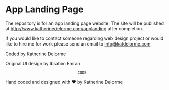 # App Landing Page
The repository is for an app landing page website.
The site will be published at http://www.katherinedelorme.com/applanding after completion.

If you would like to contact someone regarding web design project or would like to hire me for work please send an email to info@katdelorme.com

Coded by Katherine Delorme

Original UI design by Ibrahim Emran



                                    CODE

Hand coded and designed with &hearts; by Katherine Delorme
